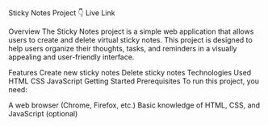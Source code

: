 Sticky Notes Project 👇
Live Link

Overview
The Sticky Notes project is a simple web application that allows users to create and delete virtual sticky notes. This project is designed to help users organize their thoughts, tasks, and reminders in a visually appealing and user-friendly interface.

Features
Create new sticky notes
Delete sticky notes
Technologies Used
HTML
CSS
JavaScript
Getting Started
Prerequisites
To run this project, you need:

A web browser (Chrome, Firefox, etc.)
Basic knowledge of HTML, CSS, and JavaScript (optional)
